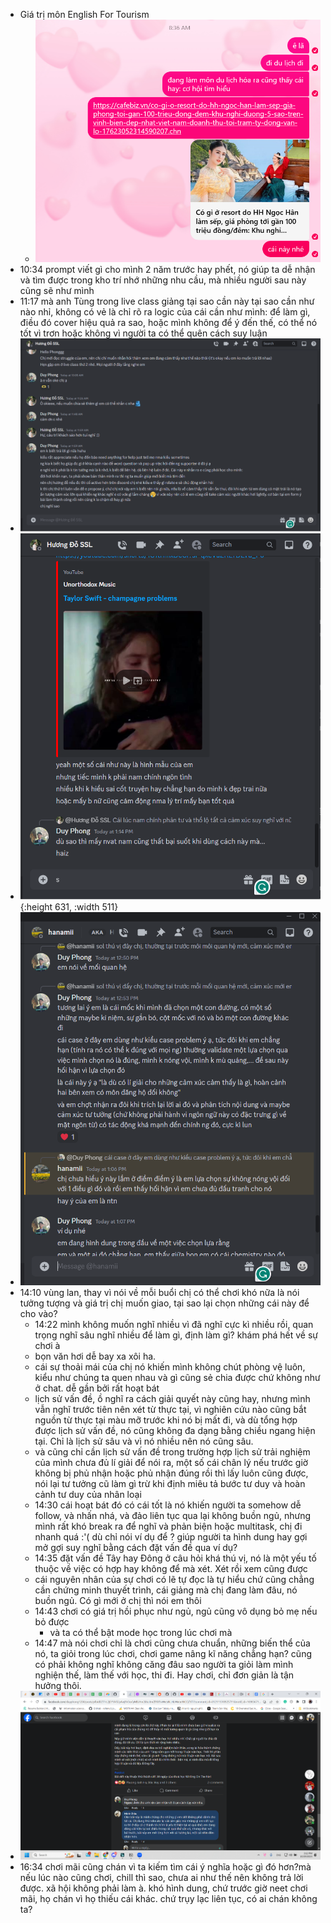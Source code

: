 - Giá trị môn English For Tourism
	- ![image.png](../assets/image_1698543453181_0.png)
- 10:34 prompt viết gì cho mình 2 năm trước hay phết, nó giúp ta dễ nhận và tìm được trong kho trí nhớ những nhu cầu, mà nhiều người sau này cũng sẽ như mình
- 11:17 mà anh Tùng trong live class giảng tại sao cần này tại sao cần như nào nhỉ, không có vẻ là chỉ rõ ra logic của cái cần như mình: để làm gì, điều đó cover hiệu quả ra sao, hoặc mình không để ý đến thế, có thể nó tốt vì trơn hoặc không vì người ta có thể quên cách suy luận
- ![image.png](../assets/image_1698555831576_0.png)
- ![image.png](../assets/image_1698560651297_0.png){:height 631, :width 511}
- ![image.png](../assets/image_1698560667827_0.png)
- 14:10 vùng lan, thay vì nói về mỗi buổi chị có thể chơi khó nữa là nói tưởng tượng và giá trị chị muốn giao, tại sao lại chọn những cái này để cho vào?
	- 14:22 mình không muốn nghĩ nhiều vì đã nghĩ cực kì nhiều rồi, quan trọng nghĩ sâu nghĩ nhiều để làm gì, định làm gì? khám phá hết về sự chơi à
	- bọn văn hơi dễ bay xa xôi ha.
	- cái sự thoải mái của chị nó khiến mình không chút phòng vệ luôn, kiểu như chúng ta quen nhau và gì cũng sẻ chia được chứ không như ở chat. dễ gần bởi rất hoạt bát
	- lịch sử vấn đề, ồ nghĩ ra cách giải quyết này cũng hay, nhưng mình vẫn nghĩ trước tiên nên xét từ thực tại, vì nghiên cứu nào cũng bắt nguồn từ thực tại màu mỡ trước khi nó bị mất đi, và dù tổng hợp được lịch sử vấn đề, nó cũng không đa dạng bằng chiều ngang hiện tại. Chỉ là lịch sử sâu và vì nó nhiều nên nó cũng sâu.
	- và cũng chỉ cần lịch sử vấn đề trong trường hợp lịch sử trải nghiệm của mình chưa đủ lí giải để nói ra, một số cái chân lý nếu trước giờ không bị phủ nhận hoặc phủ nhận đúng rồi thì lấy luôn cũng được, nói lại tư tưởng cũ làm gì trừ khi định miêu tả bước tư duy và hoàn cảnh tư duy của nhân loại
	- 14:30 cái hoạt bát đó có cái tốt là nó khiến người ta somehow dễ follow, và nhấn nhá, và đảo liên tục qua lại không buồn ngủ, nhưng mình rất khó break ra để nghĩ và phản biện hoặc multitask, chị đi nhanh quá :'( dù chỉ nói ví dụ để ? giúp người ta hình dung hay gợi mở gợi suy nghĩ bằng cách đặt vấn đề qua ví dụ?
	- 14:35 đặt vấn đề Tây hay Đông ở câu hỏi khá thú vị, nó là một yếu tố thuộc về việc có hợp hay không để mà xét. Xét rồi xem cũng được
	- cái nguyên nhân của sự chơi có lẽ tự đọc là tự hiểu chứ cũng chẳng cần chứng minh thuyết trình, cái giảng mà chị đang làm đâu, nó buồn ngủ. Có gì mới ở chị thì nói em thôi
	- 14:43 chơi có giá trị hồi phục như ngủ, ngủ cũng vô dụng bỏ mẹ nếu bỏ được
		- và ta có thể bật mode học trong lúc chơi mà
	- 14:47 mà nói chơi chỉ là chơi cũng chưa chuẩn, những biến thể của nó, ta giỏi trong lúc chơi, chơi game nâng kĩ năng chẳng hạn? cũng có phải không nghĩ không căng đâu sao người ta giỏi làm mình nghiện thế, làm thế với học, thi đi. Hay chơi, chỉ đơn giản là tận hưởng thôi.
- ![image.png](../assets/image_1698567222651_0.png)
- 16:34 chơi mãi cũng chán vì ta kiếm tìm cái ý nghĩa hoặc gì đó hơn?mà nếu lúc nào cũng chơi, chill thì sao, chưa ai như thế nên không trả lời được. xã hội không phải làm à. khó hình dung, chứ trước giờ neet chơi mãi, họ chán vì họ thiếu cái khác. chứ trụy lạc liên tục, có ai chán không ta?
